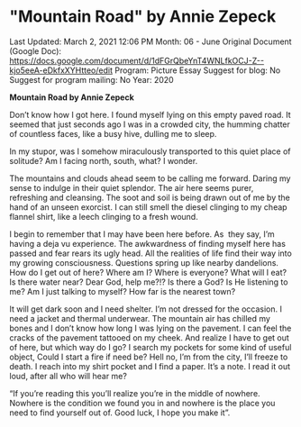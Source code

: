 # "Mountain Road" by Annie Zepeck

Last Updated: March 2, 2021 12:06 PM
Month: 06 - June
Original Document (Google Doc): https://docs.google.com/document/d/1dFGrQbeYnT4WNLfkOCJ-Z--kjo5eeA-eDkfxXYHtteo/edit
Program: Picture Essay
Suggest for blog: No
Suggest for program mailing: No
Year: 2020

**Mountain Road by Annie Zepeck**

Don’t know how I got here. I found myself lying on this empty paved road. It seemed that just seconds ago I was in a crowded city, the humming chatter of countless faces, like a busy hive, dulling me to sleep.

In my stupor, was I somehow miraculously transported to this quiet place of solitude? Am I facing north, south, what? I wonder.

The mountains and clouds ahead seem to be calling me forward. Daring my sense to indulge in their quiet splendor. The air here seems purer, refreshing and cleansing. The soot and soil is being drawn out of me by the hand of an unseen exorcist. I can still smell the diesel clinging to my cheap flannel shirt, like a leech clinging to a fresh wound.

I begin to remember that I may have been here before. As  they say, I’m having a deja vu experience. The awkwardness of finding myself here has passed and fear rears its ugly head. All the realities of life find their way into my growing consciousness. Questions spring up like nearby dandelions. How do I get out of here? Where am I? Where is everyone? What will I eat? Is there water near? Dear God, help me?!? Is there a God? Is He listening to me? Am I just talking to myself? How far is the nearest town?

It will get dark soon and I need shelter. I’m not dressed for the occasion. I need a jacket and thermal underwear. The mountain air has chilled my bones and I don’t know how long I was lying on the pavement. I can feel the cracks of the pavement tattooed on my cheek. And realize I have to get out of here, but which way do I go? I search my pockets for some kind of useful object, Could I start a fire if need be? Hell no, I’m from the city, I’ll freeze to death. I reach into my shirt pocket and I find a paper. It’s a note. I read it out loud, after all who will hear me?

“If you’re reading this you’ll realize you’re in the middle of nowhere. Nowhere is the condition we found you in and nowhere is the place you need to find yourself out of. Good luck, I hope you make it”.
